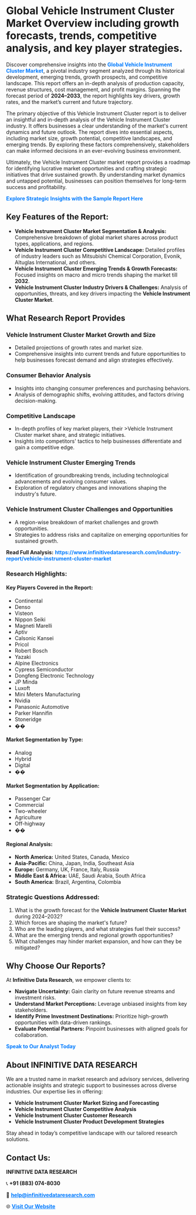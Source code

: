 <h1>Global Vehicle Instrument Cluster Market Overview including growth forecasts, trends, competitive analysis, and key player strategies.</h1>
<p>
Discover comprehensive insights into the 
<a href="https://www.infinitivedataresearch.com/industry-report/vehicle-instrument-cluster-market" rel="dofollow" style="color: #007BFF; text-decoration: none;"><strong>Global Vehicle Instrument Cluster Market</strong></a>, a pivotal industry segment analyzed through its historical development, emerging trends, growth prospects, and competitive landscape. This report offers an in-depth analysis of production capacity, revenue structures, cost management, and profit margins. Spanning the forecast period of <strong>2024–2033</strong>, the report highlights key drivers, growth rates, and the market’s current and future trajectory.
</p>
<p>
The primary objective of this Vehicle Instrument Cluster report is to deliver an insightful and in-depth analysis of the Vehicle Instrument Cluster industry. It offers businesses a clear understanding of the market's current dynamics and future outlook. The report dives into essential aspects, including market size, growth potential, competitive landscapes, and emerging trends. By exploring these factors comprehensively, stakeholders can make informed decisions in an ever-evolving business environment.
</p>
<p>
Ultimately, the Vehicle Instrument Cluster market report provides a roadmap for identifying lucrative market opportunities and crafting strategic initiatives that drive sustained growth. By understanding market dynamics and untapped potential, businesses can position themselves for long-term success and profitability.
</p>
<p>
<a href="https://www.infinitivedataresearch.com/request-sample/reportId=108083" style="color: #007BFF; text-decoration: none;"><strong>Explore Strategic Insights with the Sample Report Here</strong></a>
</p>

<h2>Key Features of the Report:</h2>
<ul>
<li><strong>Vehicle Instrument Cluster Market Segmentation & Analysis:</strong> Comprehensive breakdown of global market shares across product types, applications, and regions.</li>
<li><strong>Vehicle Instrument Cluster Competitive Landscape:</strong> Detailed profiles of industry leaders such as Mitsubishi Chemical Corporation, Evonik, Altuglas International, and others.</li>
<li><strong>Vehicle Instrument Cluster Emerging Trends & Growth Forecasts:</strong> Focused insights on macro and micro trends shaping the market till <strong>2032</strong>.</li>
<li><strong>Vehicle Instrument Cluster Industry Drivers & Challenges:</strong> Analysis of opportunities, threats, and key drivers impacting the <strong>Vehicle Instrument Cluster Market</strong>.</li>
</ul>

<h2>What Research Report Provides</h2>
<h3>Vehicle Instrument Cluster Market Growth and Size</h3>
<ul>
<li>Detailed projections of growth rates and market size.</li>
<li>Comprehensive insights into current trends and future opportunities to help businesses forecast demand and align strategies effectively.</li>
</ul>

<h3>Consumer Behavior Analysis</h3>
<ul>
<li>Insights into changing consumer preferences and purchasing behaviors.</li>
<li>Analysis of demographic shifts, evolving attitudes, and factors driving decision-making.</li>
</ul>

<h3>Competitive Landscape</h3>
<ul>
<li>In-depth profiles of key market players, their >Vehicle Instrument Cluster market share, and strategic initiatives.</li>
<li>Insights into competitors' tactics to help businesses differentiate and gain a competitive edge.</li>
</ul>

<h3>Vehicle Instrument Cluster Emerging Trends</h3>
<ul>
<li>Identification of groundbreaking trends, including technological advancements and evolving consumer values.</li>
<li>Exploration of regulatory changes and innovations shaping the industry's future.</li>
</ul>

<h3>Vehicle Instrument Cluster Challenges and Opportunities</h3>
<ul>
<li>A region-wise breakdown of market challenges and growth opportunities.</li>
<li>Strategies to address risks and capitalize on emerging opportunities for sustained growth.</li>
</ul>
<p><strong>Read Full Analysis:</strong> <a href="https://www.infinitivedataresearch.com/industry-report/vehicle-instrument-cluster-market" rel="dofollow" style="color: #007BFF; text-decoration: none;"><strong>https://www.infinitivedataresearch.com/industry-report/vehicle-instrument-cluster-market</strong></a></p>
<h3>Research Highlights:</h3>
<h4>Key Players Covered in the Report:</h4>
<ul><li>Continental</li><li>Denso</li><li>Visteon</li><li>Nippon Seiki</li><li>Magneti Marelli</li><li>Aptiv</li><li>Calsonic Kansei</li><li>Pricol</li><li>Robert Bosch</li><li>Yazaki</li><li>Alpine Electronics</li><li>Cypress Semiconductor</li><li>Dongfeng Electronic Technology</li><li>JP Minda</li><li>Luxoft</li><li>Mini Meters Manufacturing</li><li>Nvidia</li><li>Panasonic Automotive</li><li>Parker Hannifin</li><li>Stoneridge</li><li>��</li></ul>
<h4>Market Segmentation by Type:</h4>
<ul><li>Analog</li><li>Hybrid</li><li>Digital</li><li>��</li></ul>
<h4>Market Segmentation by Application:</h4>
<ul><li>Passenger Car</li><li>Commercial</li><li>Two-wheeler</li><li>Agriculture</li><li>Off-highway</li><li>��</li></ul>

<h4>Regional Analysis:</h4>
<ul>
<li><strong>North America:</strong> United States, Canada, Mexico</li>
<li><strong>Asia-Pacific:</strong> China, Japan, India, Southeast Asia</li>
<li><strong>Europe:</strong> Germany, UK, France, Italy, Russia</li>
<li><strong>Middle East & Africa:</strong> UAE, Saudi Arabia, South Africa</li>
<li><strong>South America:</strong> Brazil, Argentina, Colombia</li>
</ul>

<h3>Strategic Questions Addressed:</h3>
<ol>
<li>What is the growth forecast for the <strong>Vehicle Instrument Cluster Market</strong> during 2024–2032?</li>
<li>Which forces are shaping the market's future?</li>
<li>Who are the leading players, and what strategies fuel their success?</li>
<li>What are the emerging trends and regional growth opportunities?</li>
<li>What challenges may hinder market expansion, and how can they be mitigated?</li>
</ol>

<h2>Why Choose Our Reports?</h2>
<p>At <strong>Infinitive Data Research</strong>, we empower clients to:</p>
<ul>
<li><strong>Navigate Uncertainty:</strong> Gain clarity on future revenue streams and investment risks.</li>
<li><strong>Understand Market Perceptions:</strong> Leverage unbiased insights from key stakeholders.</li>
<li><strong>Identify Prime Investment Destinations:</strong> Prioritize high-growth opportunities with data-driven rankings.</li>
<li><strong>Evaluate Potential Partners:</strong> Pinpoint businesses with aligned goals for collaboration.</li>
</ul>
<p><a href="https://www.infinitivedataresearch.com/industry-report/vehicle-instrument-cluster-market" rel="dofollow" style="color: #007BFF; text-decoration: none;"><strong>Speak to Our Analyst Today</strong></a></p>

<h2>About INFINITIVE DATA RESEARCH</h2>
<p>We are a trusted name in market research and advisory services, delivering actionable insights and strategic support to businesses across diverse industries. Our expertise lies in offering:</p>
<ul>
<li><strong>Vehicle Instrument Cluster Market Sizing and Forecasting</strong></li>
<li><strong>Vehicle Instrument Cluster Competitive Analysis</strong></li>
<li><strong>Vehicle Instrument Cluster Customer Research</strong></li>
<li><strong>Vehicle Instrument Cluster Product Development Strategies</strong></li>
</ul>
<p>Stay ahead in today’s competitive landscape with our tailored research solutions.</p>

<h2>Contact Us:</h2>
<p><strong>INFINITIVE DATA RESEARCH</strong></p>
<p>📞 <strong>+91 (883) 074-8030</strong></p>
<p>📧 <strong><a href="mailto:help@infinitivedataresearch.com" style="color: #007BFF;">help@infinitivedataresearch.com</a></strong></p>
<p>🌐 <strong><a href="https://www.infinitivedataresearch.com" rel="dofollow" style="color: #007BFF;">Visit Our Website</a></strong></p>